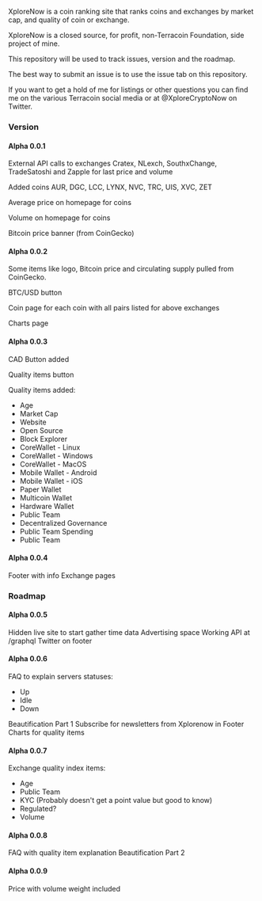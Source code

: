 XploreNow is a coin ranking site that ranks coins and exchanges by market cap, and quality of coin or exchange.

XploreNow is a closed source, for profit, non-Terracoin Foundation, side project of mine.

This repository will be used to track issues, version and the roadmap.

The best way to submit an issue is to use the issue tab on this repository.

If you want to get a hold of me for listings or other questions you can find me on the various Terracoin social media or at @XploreCryptoNow on Twitter.

### Version

#### Alpha 0.0.1

External API calls to exchanges Cratex, NLexch, SouthxChange, TradeSatoshi and Zapple for last price and volume

Added coins AUR, DGC, LCC, LYNX, NVC, TRC, UIS, XVC, ZET

Average price on homepage for coins

Volume on homepage for coins

Bitcoin price banner (from CoinGecko)

#### Alpha 0.0.2

Some items like logo, Bitcoin price and circulating supply pulled from CoinGecko.

BTC/USD button

Coin page for each coin with all pairs listed for above exchanges

Charts page

#### Alpha 0.0.3

CAD Button added

Quality items button

Quality items added:
* Age
* Market Cap
* Website
* Open Source 
* Block Explorer
* CoreWallet - Linux
* CoreWallet - Windows
* CoreWallet - MacOS
* Mobile Wallet - Android
* Mobile Wallet - iOS
* Paper Wallet
* Multicoin Wallet 
* Hardware Wallet
* Public Team
* Decentralized Governance
* Public Team Spending
* Public Team

#### Alpha 0.0.4

Footer with info
Exchange pages

### Roadmap

#### Alpha 0.0.5

Hidden live site to start gather time data
Advertising space
Working API at /graphql
Twitter on footer

#### Alpha 0.0.6

FAQ to explain servers statuses:
* Up
* Idle
* Down

Beautification Part 1
Subscribe for newsletters from Xplorenow in Footer
Charts for quality items

#### Alpha 0.0.7

Exchange quality index items:

* Age
* Public Team
* KYC (Probably doesn't get a point value but good to know)
* Regulated?
* Volume

#### Alpha 0.0.8

FAQ with quality item explanation
Beautification Part 2

#### Alpha 0.0.9

Price with volume weight included

